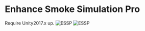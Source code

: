 # Enhance Smoke Simulation Pro
Require Unity2017.x up.
![ESSP](https://github.com/TNWX-Z/EnhanceSmokeSimulationPro/blob/master/InfoImg/ESSP_0.png)
![ESSP](https://github.com/TNWX-Z/EnhanceSmokeSimulationPro/blob/master/InfoImg/ESSP_1.png)
